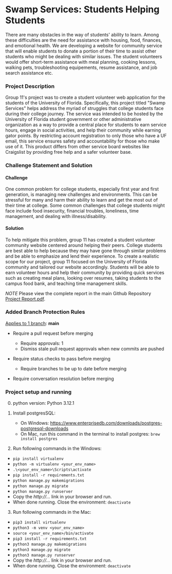 # Swamp Services: Students Helping Students
There are many obstacles in the way of students' ability to learn. Among these difficulties are the need for assistance with housing, food, finances, and emotional health. We are developing a website for community service that will enable students to donate a portion of their time to assist other students who might be dealing with similar issues. The student volunteers would offer short-term assistance with meal planning, cooking lessons, walking pets, troubleshooting equipements, resume assistance, and job search assistance etc.

### Project Description

Group 11's project was to create a student volunteer web application for the students of the University of Florida. Specifically, this project titled "Swamp Services" helps address the myriad of struggles that college students face during their college journey. The service was intended to be hosted by the University of Florida student government or other administrative organization as a way to provide a central place for students to earn service hours, engage in social activities, and help their community while earning gator points. By restricting account registration to only those who have a UF email, this service ensures safety and accountability for those who make use of it. This product differs from other service board websites like Craigslist by providing free help and a safer volunteer base.

### Challenge Statement and Solution

#### Challenge
One common problem for college students, especially first year and first generation, is managing new challenges and environments. This can be stressful for many and harm their ability to learn and get the most out of their time at college. Some common challenges that college students might face include food insecurity, financial troubles, loneliness, time management, and dealing with illness/disability. 

#### Solution
To help mitigate this problem, group 11 has created a student volunteer community website centered around helping their peers. College students are best able to help because they may have gone through similar problems and be able to emphasize and lend their experience. To create a realistic scope for our project, group 11 focused on the University of Florida community and tailored our website accordingly. Students will be able to earn volunteer hours and help their community by providing quick services such as creating meal plans, looking over resumes, taking students to the campus food bank, and teaching time management skills.


*NOTE* Please view the complete report in the main Github Repository [Project Report.pdf](https://github.com/zachj112/CEN3031-Project/blob/main/Project%20Report.pdf).

### Added Branch Protection Rules

<ins>Applies to 1 branch</ins>:  **main**

- Require a pull request before merging
    - Require approvals: 1
    - Dismiss stale pull request approvals when new commits are pushed

- Require status checks to pass before merging
    - Require branches to be up to date before merging

- Require conversation resolution before merging


### Project setup and running

0. python version: Python 3.12.1

1. Install postgresSQL:
    - On Windows: https://www.enterprisedb.com/downloads/postgres-postgresql-downloads
    -  On Mac, run this command in the terminal to install postgres: `brew install postgres`

2. Run following commands in the Windows:
- `pip install virtualenv`
- `python -m virtualenv <your_env_name>`
- `.\<your_env_name>\Scripts\activate`
- `pip install -r requirements.txt`
- `python manage.py makemigrations` 
- `python manage.py migrate`     
- `python manage.py runserver`
- Copy the *http://...* link in your browser and run.
- When done running. Close the environment: `deactivate`

3. Run following commands in the Mac:
- `pip3 install virtualenv`
- `python3 -m venv <your_env_name>`
- `source <your_env_name>/bin/activate`
- `pip3 install -r requirements.txt`
- `python3 manage.py makemigrations` 
- `python3 manage.py migrate`     
- `python3 manage.py runserver`
- Copy the *http://...* link in your browser and run.
- When done running. Close the environment: `deactivate`
